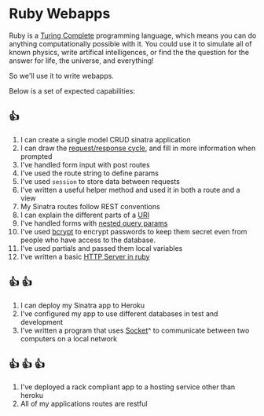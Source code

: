 # Ruby Webapps

Ruby is a [Turing Complete](https://en.wikipedia.org/wiki/Turing_completeness)
programming language, which means you can do anything computationally possible
with it. You could use it to simulate all of known physics, write artifical
intelligences, or find the the question for the answer for life, the universe,
and everything!

So we'll use it to write webapps.

Below is a set of expected capabilities:

## :+1:
1. I can create a single model CRUD sinatra application
1. I can draw the [request/response
   cycle](http://devhub.fm/http-requestresponse-basics/), and fill in more
   information when prompted
1. I've handled form input with post routes
1. I've used the route string to define params
1. I've used `session` to store data between requests
1. I've written a useful helper method and used it in both a route and a view
1. My Sinatra routes follow REST conventions
1. I can explain the different parts of a
   [URI](https://en.wikipedia.org/wiki/URI_scheme#Examples)
1. I've handled forms with [nested query
   params](http://codefol.io/posts/9-How-Does-Rack-Parse-Query-Params-With-parse-nested-query)
1. I've used [bcrypt](http://bcrypt-ruby.rubyforge.org/) to encrypt passwords to
   keep them secret even from people who have access to the database.
1. I've used partials and passed them local variables
1. I've written a basic [HTTP Server in
ruby](http://oldmoe.blogspot.com/2009/10/ruby-19x-web-servers-booklet.html)

## :+1: :+1:
1. I can deploy my Sinatra app to Heroku
1. I've configured my app to use different databases in test and development
1. I've written a program that uses
   [Socket](http://www.ruby-doc.org/stdlib-2.0.0/libdoc/socket/rdoc/Socket.html)^
   to communicate between two computers on a local network

## :+1: :+1: :+1:
1. I've deployed a rack compliant app to a hosting service other than heroku
1. All of my applications routes are restful

